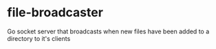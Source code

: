 # file-broadcaster
Go socket server that broadcasts when new files have been added to a directory to it's clients

